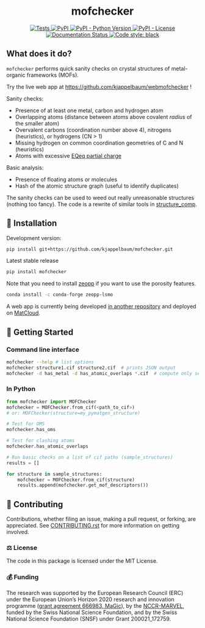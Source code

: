 <!--
<p align="center">
  <img src="https://github.com/kjappelbaum/mofchecker/raw/main/docs/source/figures/logo.png" height="300">
</p> -->
<h1 align="center">
    mofchecker
</h1>
<p align="center">
    <a href="https://github.com/kjappelbaum/mofchecker/actions?query=workflow%3Apython_package">
        <img alt="Tests" src="https://github.com/kjappelbaum/mofchecker/actions/workflows/python-package.yml/badge.svg" />
    </a>
    <a href="https://pypi.org/project/mofchecker">
        <img alt="PyPI" src="https://img.shields.io/pypi/v/mofchecker" />
    </a>
    <a href="https://pypi.org/project/mofchecker">
        <img alt="PyPI - Python Version" src="https://img.shields.io/pypi/pyversions/mofchecker" />
    </a>
    <a href="https://github.com/kjappelbaum/mofchecker/blob/main/LICENSE">
        <img alt="PyPI - License" src="https://img.shields.io/pypi/l/mofchecker" />
    </a>
    <a href='https://mofchecker.readthedocs.io/en/latest/?badge=latest'>
        <img src='https://readthedocs.org/projects/mofchecker/badge/?version=latest' alt='Documentation Status' />
    </a>
    <a href='https://github.com/psf/black'>
        <img src='https://img.shields.io/badge/code%20style-black-000000.svg' alt='Code style: black' />
    </a>
</p>


## What does it do?

`mofchecker` performs quick sanity checks on crystal structures of metal-organic frameworks (MOFs).

Try the live web app at https://github.com/kjappelbaum/webmofchecker !

Sanity checks:

- Presence of at least one metal, carbon and hydrogen atom
- Overlapping atoms (distance between atoms above covalent *radius* of the smaller atom)
- Overvalent carbons (coordination number above 4), nitrogens (heuristics), or hydrogens (CN > 1)
- Missing hydrogen on common coordination geometries of C and N (heuristics)
- Atoms with excessive [EQeq partial charge](https://pubs.acs.org/doi/10.1021/jz3008485)

Basic analysis:
- Presence of floating atoms or molecules
- Hash of the atomic structure graph (useful to identify duplicates)

The sanity checks can be used to weed out really unreasonable structures (nothing too fancy).
The code is a rewrite of similar tools in [structure_comp](https://github.com/kjappelbaum/structure_comp).

## 🚀 Installation

Development version:

```bash
pip install git+https://github.com/kjappelbaum/mofchecker.git
```

Latest stable release

```bash
pip install mofchecker
```

Note that you need to install [zeopp](https://anaconda.org/conda-forge/zeopp-lsmo) if you want to use the porosity features.

```bash
conda install -c conda-forge zeopp-lsmo
```
    


A web app is currently being developed [in another repository](https://github.com/kjappelbaum/webmofchecker) and deployed on [MatCloud](http://mofchecker.matcloud.xyz/).

## 💪 Getting Started

### Command line interface

```bash
mofchecker --help # list options
mofchecker structure1.cif structure2.cif  # prints JSON output
mofchecker -d has_metal -d has_atomic_overlaps *.cif  # compute only selected descriptors
```

### In Python

```python
from mofchecker import MOFChecker
mofchecker = MOFChecker.from_cif(<path_to_cif>)
# or: MOFChecker(structure=my_pymatgen_structure)

# Test for OMS
mofchecker.has_oms

# Test for clashing atoms
mofchecker.has_atomic_overlaps

# Run basic checks on a list of cif paths (sample_structures)
results = []

for structure in sample_structures:
    mofchecker = MOFChecker.from_cif(structure)
    results.append(mofchecker.get_mof_descriptors())
```


## 👐 Contributing

Contributions, whether filing an issue, making a pull request, or forking, are appreciated. See
[CONTRIBUTING.rst](https://github.com/kjappelbaum/mofchecker/blob/master/CONTRIBUTING.rst) for more information on getting involved.


### ⚖️ License

The code in this package is licensed under the MIT License.


### 💰 Funding

The research was supported by the European Research Council (ERC) under the European Union’s Horizon 2020 research and innovation programme ([grant agreement 666983, MaGic](https://cordis.europa.eu/project/id/666983)), by the [NCCR-MARVEL](https://www.nccr-marvel.ch/), funded by the Swiss National Science Foundation, and by the Swiss National Science Foundation (SNSF) under Grant 200021_172759.

